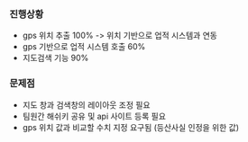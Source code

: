 ### 진행상황
  + gps 위치 추출 100% -> 위치 기반으로 업적 시스템과 연동
  + gps 기반으로 업적 시스템 호출 60%
  + 지도검색 기능 90%

### 문제점
  + 지도 창과 검색창의 레이아웃 조정 필요
  + 팀원간 해쉬키 공유 및 api 사이트 등록 필요
  + gps 위치 값과 비교할 수치 지정 요구됨 (등산사실 인정을 위한 값)

